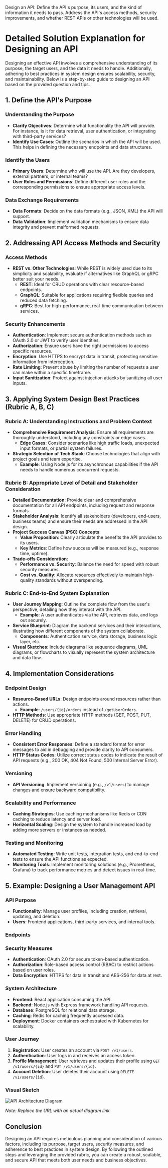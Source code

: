 Design an API: Define the API's purpose, its users, and the kind of information it needs to pass. Address the API's access methods, security improvements, and whether REST APIs or other technologies will be used.

# Detailed Solution Explanation for Designing an API

Designing an effective API involves a comprehensive understanding of its purpose, the target users, and the data it needs to handle. Additionally, adhering to best practices in system design ensures scalability, security, and maintainability. Below is a step-by-step guide to designing an API based on the provided question and tips.

## 1. Define the API's Purpose

### **Understanding the Purpose**
- **Clarify Objectives**: Determine what functionality the API will provide. For instance, is it for data retrieval, user authentication, or integrating with third-party services?
- **Identify Use Cases**: Outline the scenarios in which the API will be used. This helps in defining the necessary endpoints and data structures.

### **Identify the Users**
- **Primary Users**: Determine who will use the API. Are they developers, external partners, or internal teams?
- **User Roles and Permissions**: Define different user roles and the corresponding permissions to ensure appropriate access levels.

### **Data Exchange Requirements**
- **Data Formats**: Decide on the data formats (e.g., JSON, XML) the API will support.
- **Data Validation**: Implement validation mechanisms to ensure data integrity and prevent malformed requests.

## 2. Addressing API Access Methods and Security

### **Access Methods**
- **REST vs. Other Technologies**: While REST is widely used due to its simplicity and scalability, evaluate if alternatives like GraphQL or gRPC better suit your needs.
  - **REST**: Ideal for CRUD operations with clear resource-based endpoints.
  - **GraphQL**: Suitable for applications requiring flexible queries and reduced data fetching.
  - **gRPC**: Best for high-performance, real-time communication between services.

### **Security Enhancements**
- **Authentication**: Implement secure authentication methods such as OAuth 2.0 or JWT to verify user identities.
- **Authorization**: Ensure users have the right permissions to access specific resources.
- **Encryption**: Use HTTPS to encrypt data in transit, protecting sensitive information from interception.
- **Rate Limiting**: Prevent abuse by limiting the number of requests a user can make within a specific timeframe.
- **Input Sanitization**: Protect against injection attacks by sanitizing all user inputs.

## 3. Applying System Design Best Practices (Rubric A, B, C)

### **Rubric A: Understanding Instructions and Problem Context**
- **Comprehensive Requirement Analysis**: Ensure all requirements are thoroughly understood, including any constraints or edge cases.
  - **Edge Cases**: Consider scenarios like high traffic loads, unexpected input formats, or partial system failures.
- **Strategic Selection of Tech Stack**: Choose technologies that align with project goals and team expertise.
  - **Example**: Using Node.js for its asynchronous capabilities if the API needs to handle numerous concurrent requests.

### **Rubric B: Appropriate Level of Detail and Stakeholder Consideration**
- **Detailed Documentation**: Provide clear and comprehensive documentation for all API endpoints, including request and response formats.
- **Stakeholder Analysis**: Identify all stakeholders (developers, end-users, business teams) and ensure their needs are addressed in the API design.
- **Project Success Canvas (PSC) Concepts**:
  - **Value Proposition**: Clearly articulate the benefits the API provides to its users.
  - **Key Metrics**: Define how success will be measured (e.g., response time, uptime).
- **Trade-offs Consideration**:
  - **Performance vs. Security**: Balance the need for speed with robust security measures.
  - **Cost vs. Quality**: Allocate resources effectively to maintain high-quality standards without overspending.

### **Rubric C: End-to-End System Explanation**
- **User Journey Mapping**: Outline the complete flow from the user's perspective, detailing how they interact with the API.
  - **Example**: A user authenticates via the API, retrieves data, and logs out securely.
- **Service Blueprint**: Diagram the backend services and their interactions, illustrating how different components of the system collaborate.
  - **Components**: Authentication service, data storage, business logic layer, etc.
- **Visual Sketches**: Include diagrams like sequence diagrams, UML diagrams, or flowcharts to visually represent the system architecture and data flow.

## 4. Implementation Considerations

### **Endpoint Design**
- **Resource-Based URLs**: Design endpoints around resources rather than actions.
  - **Example**: `/users/{id}/orders` instead of `/getUserOrders`.
- **HTTP Methods**: Use appropriate HTTP methods (GET, POST, PUT, DELETE) for CRUD operations.

### **Error Handling**
- **Consistent Error Responses**: Define a standard format for error messages to aid in debugging and provide clarity to API consumers.
- **HTTP Status Codes**: Utilize correct status codes to indicate the result of API requests (e.g., 200 OK, 404 Not Found, 500 Internal Server Error).

### **Versioning**
- **API Versioning**: Implement versioning (e.g., `/v1/users`) to manage changes and ensure backward compatibility.
  
### **Scalability and Performance**
- **Caching Strategies**: Use caching mechanisms like Redis or CDN caching to reduce latency and server load.
- **Horizontal Scaling**: Design the system to handle increased load by adding more servers or instances as needed.

### **Testing and Monitoring**
- **Automated Testing**: Write unit tests, integration tests, and end-to-end tests to ensure the API functions as expected.
- **Monitoring Tools**: Implement monitoring solutions (e.g., Prometheus, Grafana) to track performance metrics and detect issues in real-time.

## 5. Example: Designing a User Management API

### **API Purpose**
- **Functionality**: Manage user profiles, including creation, retrieval, updating, and deletion.
- **Users**: Frontend applications, third-party services, and internal tools.

### **Endpoints**


### **Security Measures**
- **Authentication**: OAuth 2.0 for secure token-based authentication.
- **Authorization**: Role-based access control (RBAC) to restrict actions based on user roles.
- **Data Encryption**: HTTPS for data in transit and AES-256 for data at rest.

### **System Architecture**
- **Frontend**: React application consuming the API.
- **Backend**: Node.js with Express framework handling API requests.
- **Database**: PostgreSQL for relational data storage.
- **Caching**: Redis for caching frequently accessed data.
- **Deployment**: Docker containers orchestrated with Kubernetes for scalability.

### **User Journey**
1. **Registration**: User creates an account via `POST /v1/users`.
2. **Authentication**: User logs in and receives an access token.
3. **Profile Management**: User retrieves and updates their profile using `GET /v1/users/{id}` and `PUT /v1/users/{id}`.
4. **Account Deletion**: User deletes their account using `DELETE /v1/users/{id}`.

### **Visual Sketch**
![API Architecture Diagram](https://example.com/api-architecture-diagram.png)

*Note: Replace the URL with an actual diagram link.*

## Conclusion

Designing an API requires meticulous planning and consideration of various factors, including its purpose, target users, security measures, and adherence to best practices in system design. By following the outlined steps and leveraging the provided rubric, you can create a robust, scalable, and secure API that meets both user needs and business objectives.